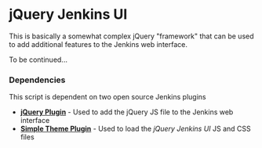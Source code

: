 # jQuery Jenkins UI
This is basically a somewhat complex jQuery "framework" that can be used to add additional features to the Jenkins web interface.

To be continued...

### Dependencies
This script is dependent on two open source Jenkins plugins

* **[jQuery Plugin](https://wiki.jenkins-ci.org/display/JENKINS/jQuery+Plugin)** - Used to add the jQuery JS file to the Jenkins web interface
* **[Simple Theme Plugin](https://wiki.jenkins-ci.org/display/JENKINS/Simple+Theme+Plugin)** - Used to load the *jQuery Jenkins UI* JS and CSS files